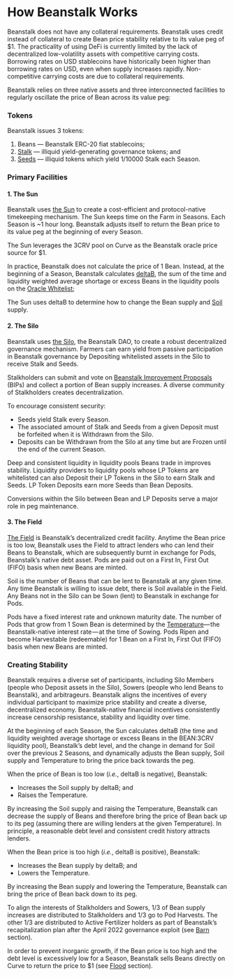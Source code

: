 # How Beanstalk Works

Beanstalk does not have any collateral requirements. Beanstalk uses credit instead of collateral to create Bean price stability relative to its value peg of $1. The practicality of using DeFi is currently limited by the lack of decentralized low-volatility assets with competitive carrying costs. Borrowing rates on USD stablecoins have historically been higher than borrowing rates on USD, even when supply increases rapidly. Non-competitive carrying costs are due to collateral requirements.

Beanstalk relies on three native assets and three interconnected facilities to regularly oscillate the price of Bean across its value peg:

### **Tokens**

Beanstalk issues 3 tokens:

1. Beans — Beanstalk ERC-20 fiat stablecoins;
2. [Stalk](../farm/silo.md#the-stalk-system) — illiquid yield-generating governance tokens; and
3. [Seeds](../farm/silo.md#the-stalk-system) — illiquid tokens which yield 1/10000 Stalk each Season.

### **Primary Facilities**

#### **1. The Sun** <a href="#the-sun" id="the-sun"></a>

Beanstalk uses [the Sun](../farm/sun.md) to create a cost-efficient and protocol-native timekeeping mechanism. The Sun keeps time on the Farm in Seasons. Each Season is \~1 hour long. Beanstalk adjusts itself to return the Bean price to its value peg at the beginning of every Season.

The Sun leverages the 3CRV pool on Curve as the Beanstalk oracle price source for $1.

In practice, Beanstalk does not calculate the price of 1 Bean. Instead, at the beginning of a Season, Beanstalk calculates [deltaB](../additional-resources/glossary.md#deltab), the sum of the time and liquidity weighted average shortage or excess Beans in the liquidity pools on the [Oracle Whitelist](../farm/sun.md#oracle-whitelist);

The Sun uses deltaB to determine how to change the Bean supply and [Soil](../farm/field.md#soil) supply.

#### **2. The Silo** <a href="#the-silo" id="the-silo"></a>

Beanstalk uses [the Silo](../farm/silo.md), the Beanstalk DAO, to create a robust decentralized governance mechanism. Farmers can earn yield from passive participation in Beanstalk governance by Depositing whitelisted assets in the Silo to receive Stalk and Seeds.

Stalkholders can submit and vote on [Beanstalk Improvement Proposals](broken-reference) (BIPs) and collect a portion of Bean supply increases. A diverse community of Stalkholders creates decentralization.

To encourage consistent security:

* Seeds yield Stalk every Season.
* The associated amount of Stalk and Seeds from a given Deposit must be forfeited when it is Withdrawn from the Silo.
* Deposits can be Withdrawn from the Silo at any time but are Frozen until the end of the current Season.

Deep and consistent liquidity in liquidity pools Beans trade in improves stability. Liquidity providers to liquidity pools whose LP Tokens are whitelisted can also Deposit their LP Tokens in the Silo to earn Stalk and Seeds. LP Token Deposits earn more Seeds than Bean Deposits.

Conversions within the Silo between Bean and LP Deposits serve a major role in peg maintenance.

#### **3. The Field** <a href="#the-field" id="the-field"></a>

[The Field](../farm/field.md) is Beanstalk’s decentralized credit facility. Anytime the Bean price is too low, Beanstalk uses the Field to attract lenders who can lend their Beans to Beanstalk, which are subsequently burnt in exchange for Pods, Beanstalk’s native debt asset. Pods are paid out on a First In, First Out (FIFO) basis when new Beans are minted.

Soil is the number of Beans that can be lent to Beanstalk at any given time. Any time Beanstalk is willing to issue debt, there is Soil available in the Field. Any Beans not in the Silo can be Sown (lent) to Beanstalk in exchange for Pods.

Pods have a fixed interest rate and unknown maturity date. The number of Pods that grow from 1 Sown Bean is determined by the [Temperature](../peg-maintenance/temperature.md)— the Beanstalk-native interest rate — at the time of Sowing. Pods Ripen and become Harvestable (redeemable) for 1 Bean on a First In, First Out (FIFO) basis when new Beans are minted.

### **Creating Stability**

Beanstalk requires a diverse set of participants, including Silo Members (people who Deposit assets in the Silo), Sowers (people who lend Beans to Beanstalk), and arbitrageurs. Beanstalk aligns the incentives of every individual participant to maximize price stability and create a diverse, decentralized economy. Beanstalk-native financial incentives consistently increase censorship resistance, stability and liquidity over time.

At the beginning of each Season, the Sun calculates deltaB (the time and liquidity weighted average shortage or excess Beans in the BEAN:3CRV liquidity pool), Beanstalk’s debt level, and the change in demand for Soil over the previous 2 Seasons, and dynamically adjusts the Bean supply, Soil supply and Temperature to bring the price back towards the peg.

When the price of Bean is too low (_i.e._, deltaB is negative), Beanstalk:

* Increases the Soil supply by deltaB; and
* Raises the Temperature.

By increasing the Soil supply and raising the Temperature, Beanstalk can decrease the supply of Beans and therefore bring the price of Bean back up to its peg (assuming there are willing lenders at the given Temperature). In principle, a reasonable debt level and consistent credit history attracts lenders.

When the Bean price is too high (_i.e._, deltaB is positive), Beanstalk:

* Increases the Bean supply by deltaB; and
* Lowers the Temperature.

By increasing the Bean supply and lowering the Temperature, Beanstalk can bring the price of Bean back down to its peg.

To align the interests of Stalkholders and Sowers, 1/3 of Bean supply increases are distributed to Stalkholders and 1/3 go to Pod Harvests. The other 1/3 are distributed to Active Fertilizer holders as part of Beanstalk’s recapitalization plan after the April 2022 governance exploit (see [Barn](../farm/barn.md) section).

In order to prevent inorganic growth, if the Bean price is too high and the debt level is excessively low for a Season, Beanstalk sells Beans directly on Curve to return the price to $1 (see [Flood](../peg-maintenance/flood.md) section).
